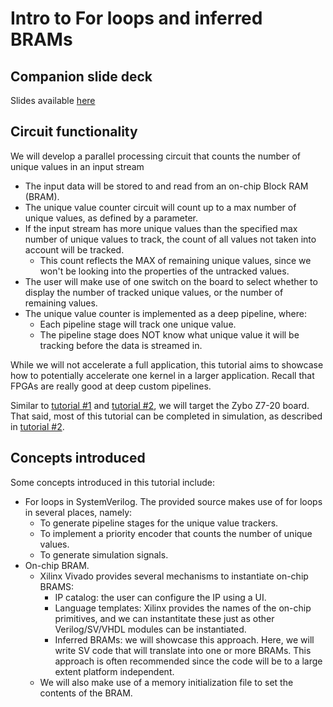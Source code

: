 # Intro to For loops and inferred BRAMs

## Companion slide deck
Slides available [here](https://docs.google.com/presentation/d/1i3gv-zpUBCyL6naZ5oIBHt0ZH1m3epLEXc_Cymbf0yk/edit?usp=sharing)

## Circuit functionality
We will develop a parallel processing circuit that counts the number of unique values in an input stream
- The input data will be stored to and read from an on-chip Block RAM (BRAM).
- The unique value counter circuit will count up to a max number of unique values, as defined by a parameter.
- If the input stream has more unique values than the specified max number of unique values to track, the count of all values not taken into account will be tracked.
  - This count reflects the MAX of remaining unique values, since we won't be looking into the properties of the untracked values.
- The user will make use of one switch on the board to select whether to display the number of tracked unique values, or the number of remaining values.
- The unique value counter is implemented as a deep pipeline, where:
  - Each pipeline stage will track one unique value.
  - The pipeline stage does NOT know what unique value it will be tracking before the data is streamed in.

While we will not accelerate a full application, this tutorial aims to showcase how to potentially accelerate one kernel in a larger application.
Recall that FPGAs are really good at deep custom pipelines.

Similar to [tutorial #1](https://github.com/sramxtr/fpgas_from_scratch/tree/main/tutorials/tutorial_1_intro_and_blink_led) and [tutorial #2](https://github.com/sramxtr/fpgas_from_scratch/tree/main/tutorials/tutorial_2_fsm_and_sim), we will target the Zybo Z7-20 board.
That said, most of this tutorial can be completed in simulation, as described in [tutorial #2](https://github.com/sramxtr/fpgas_from_scratch/tree/main/tutorials/tutorial_2_fsm_and_sim).

## Concepts introduced
Some concepts introduced in this tutorial include:
- For loops in SystemVerilog. The provided source makes use of for loops in several places, namely:
  - To generate pipeline stages for the unique value trackers.
  - To implement a priority encoder that counts the number of unique values.
  - To generate simulation signals.
- On-chip BRAM.
  - Xilinx Vivado provides several mechanisms to instantiate on-chip BRAMS:
    - IP catalog: the user can configure the IP using a UI.
    - Language templates: Xilinx provides the names of the on-chip primitives, and we can instantitate these just as other Verilog/SV/VHDL modules can be instantiated.
    - Inferred BRAMs: we will showcase this approach. Here, we will write SV code that will translate into one or more BRAMs. This approach is often recommended since the code will be to a large extent platform independent.
  - We will also make use of a memory initialization file to set the contents of the BRAM.



